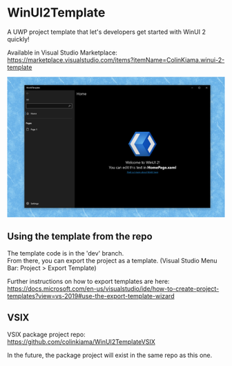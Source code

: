 # WinUI2Template
A UWP project template that let's developers get started with WinUI 2 quickly!

Available in Visual Studio Marketplace: https://marketplace.visualstudio.com/items?itemName=ColinKiama.winui-2-template

![WinUI2 Template Screenshot](img/WinUI2Template.png)

## Using the template from the repo
The template code is in the 'dev' branch.  
From there, you can export the project as a template. (Visual Studio Menu Bar: Project > Export Template)

Further instructions on how to export templates are here: https://docs.microsoft.com/en-us/visualstudio/ide/how-to-create-project-templates?view=vs-2019#use-the-export-template-wizard

## VSIX
VSIX package project repo: https://github.com/colinkiama/WinUI2TemplateVSIX

In the future, the package project will exist in the same repo as this one.

